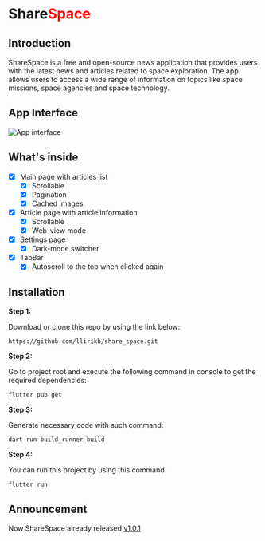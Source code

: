 # Share<span style="color:red">Space</span>

## Introduction

ShareSpace is a free and open-source news application that provides users with the latest news and articles related to space exploration. The app allows users to access a wide range of information on topics like space missions, space agencies and space technology.

## App Interface

<img src="release/screenshots/common/common.png" width="auto" height="auto" alt="App interface">

## What's inside

- [x] Main page with articles list
  - [x] Scrollable
  - [x] Pagination 
  - [x] Cached images
- [x] Article page with article information
  - [x] Scrollable
  - [x] Web-view mode
- [x] Settings page
  - [x] Dark-mode switcher
- [x] TabBar 
  - [x] Autoscroll to the top when clicked again 

## Installation

**Step 1:**

Download or clone this repo by using the link below:

```
https://github.com/llirikh/share_space.git
```

**Step 2:**

Go to project root and execute the following command in console to get the required dependencies:

```
flutter pub get 
```

**Step 3:**

Generate necessary code with such command:

```
dart run build_runner build 
```

**Step 4:**

You can run this project by using this command

```
flutter run
```

## Announcement

Now ShareSpace already released [v1.0.1](https://github.com/llirikh/share_space/releases/download/v1.0.1/app-release.apk)